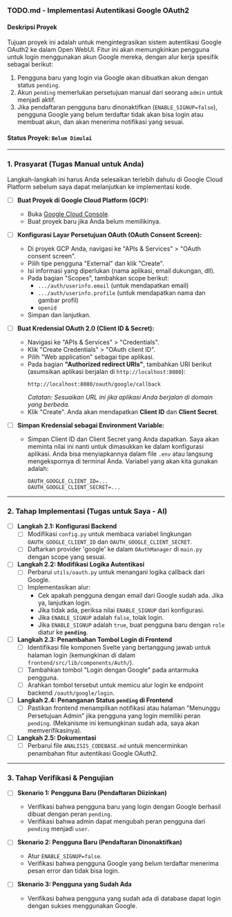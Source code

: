 ### **TODO.md - Implementasi Autentikasi Google OAuth2**

#### **Deskripsi Proyek**

Tujuan proyek ini adalah untuk mengintegrasikan sistem autentikasi Google OAuth2 ke dalam Open WebUI. Fitur ini akan memungkinkan pengguna untuk login menggunakan akun Google mereka, dengan alur kerja spesifik sebagai berikut:
1.  Pengguna baru yang login via Google akan dibuatkan akun dengan status `pending`.
2.  Akun `pending` memerlukan persetujuan manual dari seorang `admin` untuk menjadi aktif.
3.  Jika pendaftaran pengguna baru dinonaktifkan (`ENABLE_SIGNUP=false`), pengguna Google yang belum terdaftar tidak akan bisa login atau membuat akun, dan akan menerima notifikasi yang sesuai.

#### **Status Proyek:** `Belum Dimulai`

---

### **1. Prasyarat (Tugas Manual untuk Anda)**

Langkah-langkah ini harus Anda selesaikan terlebih dahulu di Google Cloud Platform sebelum saya dapat melanjutkan ke implementasi kode.

-   [ ] **Buat Proyek di Google Cloud Platform (GCP):**
    -   Buka [Google Cloud Console](https://console.cloud.google.com/).
    -   Buat proyek baru jika Anda belum memilikinya.

-   [ ] **Konfigurasi Layar Persetujuan OAuth (OAuth Consent Screen):**
    -   Di proyek GCP Anda, navigasi ke "APIs & Services" > "OAuth consent screen".
    -   Pilih tipe pengguna "External" dan klik "Create".
    -   Isi informasi yang diperlukan (nama aplikasi, email dukungan, dll).
    -   Pada bagian "Scopes", tambahkan scope berikut:
        -   `.../auth/userinfo.email` (untuk mendapatkan email)
        -   `.../auth/userinfo.profile` (untuk mendapatkan nama dan gambar profil)
        -   `openid`
    -   Simpan dan lanjutkan.

-   [ ] **Buat Kredensial OAuth 2.0 (Client ID & Secret):**
    -   Navigasi ke "APIs & Services" > "Credentials".
    -   Klik "Create Credentials" > "OAuth client ID".
    -   Pilih "Web application" sebagai tipe aplikasi.
    -   Pada bagian **"Authorized redirect URIs"**, tambahkan URI berikut (asumsikan aplikasi berjalan di `http://localhost:8080`):
        ```
        http://localhost:8080/oauth/google/callback
        ```
        *Catatan: Sesuaikan URL ini jika aplikasi Anda berjalan di domain yang berbeda.*
    -   Klik "Create". Anda akan mendapatkan **Client ID** dan **Client Secret**.

-   [ ] **Simpan Kredensial sebagai Environment Variable:**
    -   Simpan Client ID dan Client Secret yang Anda dapatkan. Saya akan meminta nilai ini nanti untuk dimasukkan ke dalam konfigurasi aplikasi. Anda bisa menyiapkannya dalam file `.env` atau langsung mengekspornya di terminal Anda. Variabel yang akan kita gunakan adalah:
        ```
        OAUTH_GOOGLE_CLIENT_ID=...
        OAUTH_GOOGLE_CLIENT_SECRET=...
        ```

---

### **2. Tahap Implementasi (Tugas untuk Saya - AI)**

-   [ ] **Langkah 2.1: Konfigurasi Backend**
    -   [ ] Modifikasi `config.py` untuk membaca variabel lingkungan `OAUTH_GOOGLE_CLIENT_ID` dan `OAUTH_GOOGLE_CLIENT_SECRET`.
    -   [ ] Daftarkan provider 'google' ke dalam `OAuthManager` di `main.py` dengan scope yang sesuai.

-   [ ] **Langkah 2.2: Modifikasi Logika Autentikasi**
    -   [ ] Perbarui `utils/oauth.py` untuk menangani logika callback dari Google.
    -   [ ] Implementasikan alur:
        -   Cek apakah pengguna dengan email dari Google sudah ada. Jika ya, lanjutkan login.
        -   Jika tidak ada, periksa nilai `ENABLE_SIGNUP` dari konfigurasi.
        -   Jika `ENABLE_SIGNUP` adalah `false`, tolak login.
        -   Jika `ENABLE_SIGNUP` adalah `true`, buat pengguna baru dengan `role` diatur ke **`pending`**.

-   [ ] **Langkah 2.3: Penambahan Tombol Login di Frontend**
    -   [ ] Identifikasi file komponen Svelte yang bertanggung jawab untuk halaman login (kemungkinan di dalam `frontend/src/lib/components/Auth/`).
    -   [ ] Tambahkan tombol "Login dengan Google" pada antarmuka pengguna.
    -   [ ] Arahkan tombol tersebut untuk memicu alur login ke endpoint backend `/oauth/google/login`.

-   [ ] **Langkah 2.4: Penanganan Status `pending` di Frontend**
    -   [ ] Pastikan frontend menampilkan notifikasi atau halaman "Menunggu Persetujuan Admin" jika pengguna yang login memiliki peran `pending`. (Mekanisme ini kemungkinan sudah ada, saya akan memverifikasinya).

-   [ ] **Langkah 2.5: Dokumentasi**
    -   [ ] Perbarui file `ANALISIS_CODEBASE.md` untuk mencerminkan penambahan fitur autentikasi Google OAuth2.

---

### **3. Tahap Verifikasi & Pengujian**

-   [ ] **Skenario 1: Pengguna Baru (Pendaftaran Diizinkan)**
    -   Verifikasi bahwa pengguna baru yang login dengan Google berhasil dibuat dengan peran `pending`.
    -   Verifikasi bahwa admin dapat mengubah peran pengguna dari `pending` menjadi `user`.

-   [ ] **Skenario 2: Pengguna Baru (Pendaftaran Dinonaktifkan)**
    -   Atur `ENABLE_SIGNUP=false`.
    -   Verifikasi bahwa pengguna Google yang belum terdaftar menerima pesan error dan tidak bisa login.

-   [ ] **Skenario 3: Pengguna yang Sudah Ada**
    -   Verifikasi bahwa pengguna yang sudah ada di database dapat login dengan sukses menggunakan Google.
